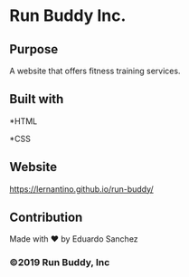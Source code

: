# Run Buddy Inc.

## Purpose
A website that offers fitness training services.

## Built with
*HTML

*CSS

## Website
https://lernantino.github.io/run-buddy/

## Contribution
Made with ❤️ by Eduardo Sanchez

### ©️2019 Run Buddy, Inc
